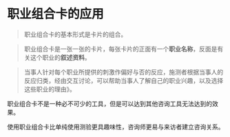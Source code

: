 # 职业组合卡的应用

> 职业组合卡的基本形式是卡片的组合。

> 职业组合卡是一张一张的卡片，每张卡片的正面有一个**职业名称**，反面是有关这个职业的**叙述资料**。

> 当事人针对每个职业所提供的刺激作偏好与否的反应，施测者根据当事人的反应归类，经由交互讨论，可以帮助当事人了解自己的职业兴趣，以及选择这些职业的理由》。


职业组合卡不是一种必不可少的工具，但是可以达到其他咨询工具无法达到的效果。

使用职业组合卡比单纯使用测验更具趣味性，咨询师更易与来访者建立咨询关系。